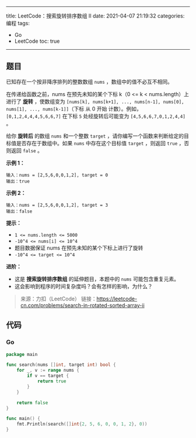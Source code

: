 ----
title: LeetCode：搜索旋转排序数组 II
date: 2021-04-07 21:19:32
categories: 编程
tags: 
- Go
- LeetCode
toc: true
----

## 题目

已知存在一个按非降序排列的整数数组 `nums` ，数组中的值不必互不相同。

在传递给函数之前，nums 在预先未知的某个下标 k（0 <= k < nums.length）上进行了 **旋转** ，使数组变为 `[nums[k], nums[k+1], ..., nums[n-1], nums[0], nums[1], ..., nums[k-1]]`（下标 从 0 开始 计数）。例如， `[0,1,2,4,4,4,5,6,6,7]` 在下标 `5` 处经旋转后可能变为 `[4,5,6,6,7,0,1,2,4,4]` 。

给你 **旋转后** 的数组 `nums` 和一个整数 `target` ，请你编写一个函数来判断给定的目标值是否存在于数组中。如果 `nums` 中存在这个目标值 `target` ，则返回 `true` ，否则返回 `false` 。

<!-- more -->

**示例 1：**

```
输入：nums = [2,5,6,0,0,1,2], target = 0
输出：true
```

**示例 2：**

```
输入：nums = [2,5,6,0,0,1,2], target = 3
输出：false
```

**提示：**

- `1 <= nums.length <= 5000`
- `-10^4 <= nums[i] <= 10^4`
- 题目数据保证 nums 在预先未知的某个下标上进行了旋转
- `-10^4 <= target <= 10^4`

**进阶：**

- 这是 **搜索旋转排序数组** 的延伸题目，本题中的 `nums` 可能包含重复元素。
- 这会影响到程序的时间复杂度吗？会有怎样的影响，为什么？

> 来源：力扣（LeetCode）
> 链接：https://leetcode-cn.com/problems/search-in-rotated-sorted-array-ii

## 代码

### Go

```go
package main

func search(nums []int, target int) bool {
	for _, v := range nums {
		if v == target {
			return true
		}
	}

	return false
}

func main() {
	fmt.Println(search([]int{2, 5, 6, 0, 0, 1, 2}, 0))
}
```